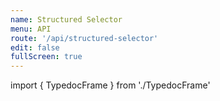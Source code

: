 ```yaml
---
name: Structured Selector
menu: API
route: '/api/structured-selector'
edit: false
fullScreen: true
---
```


import { TypedocFrame } from './TypedocFrame'

<TypedocFrame
  title="Structured Selector"
  route="modules/_createstructuredselector_"
/>
